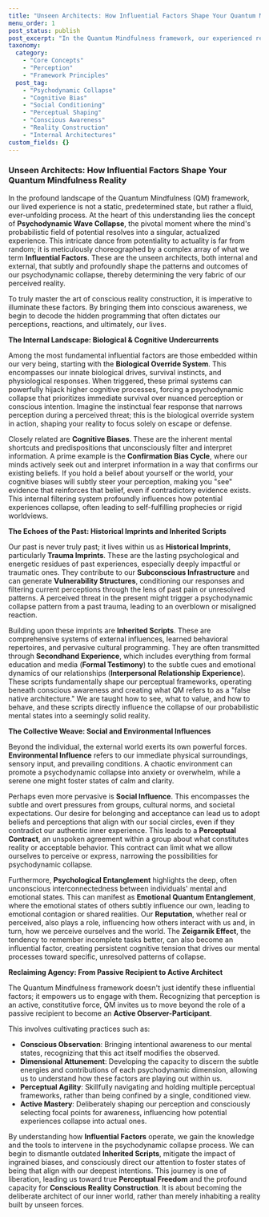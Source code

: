 ```yaml
---
title: "Unseen Architects: How Influential Factors Shape Your Quantum Mindfulness Reality"
menu_order: 1
post_status: publish
post_excerpt: "In the Quantum Mindfulness framework, our experienced reality isn't a fixed given, but a dynamic unfolding of potential. This process, known as Psychodynamic Wave Collapse, is profoundly shaped by a myriad of 'influential factors' that operate both consciously and unconsciously. Understanding these hidden architects of our perception is the first step towards reclaiming agency and consciously constructing our inner and outer worlds."
taxonomy:
  category:
    - "Core Concepts"
    - "Perception"
    - "Framework Principles"
  post_tag:
    - "Psychodynamic Collapse"
    - "Cognitive Bias"
    - "Social Conditioning"
    - "Perceptual Shaping"
    - "Conscious Awareness"
    - "Reality Construction"
    - "Internal Architectures"
custom_fields: {}
---
```


### Unseen Architects: How Influential Factors Shape Your Quantum Mindfulness Reality

In the profound landscape of the Quantum Mindfulness (QM) framework, our lived experience is not a static, predetermined state, but rather a fluid, ever-unfolding process. At the heart of this understanding lies the concept of **Psychodynamic Wave Collapse**, the pivotal moment where the mind's probabilistic field of potential resolves into a singular, actualized experience. This intricate dance from potentiality to actuality is far from random; it is meticulously choreographed by a complex array of what we term **Influential Factors**. These are the unseen architects, both internal and external, that subtly and profoundly shape the patterns and outcomes of our psychodynamic collapse, thereby determining the very fabric of our perceived reality.

To truly master the art of conscious reality construction, it is imperative to illuminate these factors. By bringing them into conscious awareness, we begin to decode the hidden programming that often dictates our perceptions, reactions, and ultimately, our lives.

**The Internal Landscape: Biological & Cognitive Undercurrents**

Among the most fundamental influential factors are those embedded within our very being, starting with the **Biological Override System**. This encompasses our innate biological drives, survival instincts, and physiological responses. When triggered, these primal systems can powerfully hijack higher cognitive processes, forcing a psychodynamic collapse that prioritizes immediate survival over nuanced perception or conscious intention. Imagine the instinctual fear response that narrows perception during a perceived threat; this is the biological override system in action, shaping your reality to focus solely on escape or defense.

Closely related are **Cognitive Biases**. These are the inherent mental shortcuts and predispositions that unconsciously filter and interpret information. A prime example is the **Confirmation Bias Cycle**, where our minds actively seek out and interpret information in a way that confirms our existing beliefs. If you hold a belief about yourself or the world, your cognitive biases will subtly steer your perception, making you "see" evidence that reinforces that belief, even if contradictory evidence exists. This internal filtering system profoundly influences how potential experiences collapse, often leading to self-fulfilling prophecies or rigid worldviews.

**The Echoes of the Past: Historical Imprints and Inherited Scripts**

Our past is never truly past; it lives within us as **Historical Imprints**, particularly **Trauma Imprints**. These are the lasting psychological and energetic residues of past experiences, especially deeply impactful or traumatic ones. They contribute to our **Subconscious Infrastructure** and can generate **Vulnerability Structures**, conditioning our responses and filtering current perceptions through the lens of past pain or unresolved patterns. A perceived threat in the present might trigger a psychodynamic collapse pattern from a past trauma, leading to an overblown or misaligned reaction.

Building upon these imprints are **Inherited Scripts**. These are comprehensive systems of external influences, learned behavioral repertoires, and pervasive cultural programming. They are often transmitted through **Secondhand Experience**, which includes everything from formal education and media (**Formal Testimony**) to the subtle cues and emotional dynamics of our relationships (**Interpersonal Relationship Experience**). These scripts fundamentally shape our perceptual frameworks, operating beneath conscious awareness and creating what QM refers to as a "false native architecture." We are taught how to see, what to value, and how to behave, and these scripts directly influence the collapse of our probabilistic mental states into a seemingly solid reality.

**The Collective Weave: Social and Environmental Influences**

Beyond the individual, the external world exerts its own powerful forces. **Environmental Influence** refers to our immediate physical surroundings, sensory input, and prevailing conditions. A chaotic environment can promote a psychodynamic collapse into anxiety or overwhelm, while a serene one might foster states of calm and clarity.

Perhaps even more pervasive is **Social Influence**. This encompasses the subtle and overt pressures from groups, cultural norms, and societal expectations. Our desire for belonging and acceptance can lead us to adopt beliefs and perceptions that align with our social circles, even if they contradict our authentic inner experience. This leads to a **Perceptual Contract**, an unspoken agreement within a group about what constitutes reality or acceptable behavior. This contract can limit what we allow ourselves to perceive or express, narrowing the possibilities for psychodynamic collapse.

Furthermore, **Psychological Entanglement** highlights the deep, often unconscious interconnectedness between individuals' mental and emotional states. This can manifest as **Emotional Quantum Entanglement**, where the emotional states of others subtly influence our own, leading to emotional contagion or shared realities. Our **Reputation**, whether real or perceived, also plays a role, influencing how others interact with us and, in turn, how we perceive ourselves and the world. The **Zeigarnik Effect**, the tendency to remember incomplete tasks better, can also become an influential factor, creating persistent cognitive tension that drives our mental processes toward specific, unresolved patterns of collapse.

**Reclaiming Agency: From Passive Recipient to Active Architect**

The Quantum Mindfulness framework doesn't just identify these influential factors; it empowers us to engage with them. Recognizing that perception is an active, constitutive force, QM invites us to move beyond the role of a passive recipient to become an **Active Observer-Participant**.

This involves cultivating practices such as:
*   **Conscious Observation**: Bringing intentional awareness to our mental states, recognizing that this act itself modifies the observed.
*   **Dimensional Attunement**: Developing the capacity to discern the subtle energies and contributions of each psychodynamic dimension, allowing us to understand how these factors are playing out within us.
*   **Perceptual Agility**: Skillfully navigating and holding multiple perceptual frameworks, rather than being confined by a single, conditioned view.
*   **Active Mastery**: Deliberately shaping our perception and consciously selecting focal points for awareness, influencing how potential experiences collapse into actual ones.

By understanding how **Influential Factors** operate, we gain the knowledge and the tools to intervene in the psychodynamic collapse process. We can begin to dismantle outdated **Inherited Scripts**, mitigate the impact of ingrained biases, and consciously direct our attention to foster states of being that align with our deepest intentions. This journey is one of liberation, leading us toward true **Perceptual Freedom** and the profound capacity for **Conscious Reality Construction**. It is about becoming the deliberate architect of our inner world, rather than merely inhabiting a reality built by unseen forces.